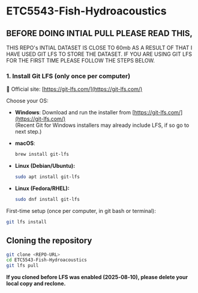 # ETC5543-Fish-Hydroacoustics

## BEFORE DOING INTIAL PULL PLEASE READ THIS,

THIS REPO's INTIAL DATASET IS CLOSE TO 60mb AS A RESULT OF THAT I HAVE USED GIT LFS TO STORE THE DATASET.
IF YOU ARE USING GIT LFS FOR THE FIRST TIME PLEASE FOLLOW THE STEPS BELOW.

### 1. Install Git LFS (only once per computer)

🔗 Official site: [https://git-lfs.com/](https://git-lfs.com/)

Choose your OS:

- **Windows**: Download and run the installer from [https://git-lfs.com/](https://git-lfs.com/)  
  (Recent Git for Windows installers may already include LFS, if so go to next step.)
- **macOS**:  
  ```bash
  brew install git-lfs
  ```
  
- **Linux (Debian/Ubuntu):**

  ```bash
  sudo apt install git-lfs
  ```
- **Linux (Fedora/RHEL):**

  ```bash
  sudo dnf install git-lfs
  ```


First-time setup (once per computer, in git bash or terminal):

```bash
git lfs install
```

## Cloning the repository

```bash
git clone <REPO-URL>
cd ETC5543-Fish-Hydroacoustics
git lfs pull
```

**If you cloned before LFS was enabled (2025‑08‑10), please delete your local copy and reclone.**
